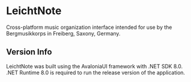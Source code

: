 # LeichtNote

Cross-platform music organization interface intended for use by the Bergmusikkorps in Freiberg, Saxony, Germany.

## Version Info
LeichtNote was built using the AvaloniaUI framework with .NET SDK 8.0.
.NET Runtime 8.0 is required to run the release version of the application.
